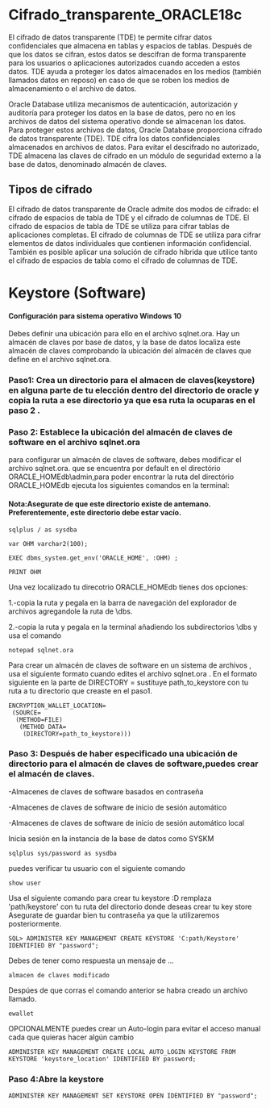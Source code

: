 # Cifrado_transparente_ORACLE18c
El cifrado de datos transparente (TDE) te permite cifrar datos confidenciales que almacena en tablas y espacios de tablas.
Después de que los datos se cifran, estos datos se descifran de forma transparente para los usuarios o aplicaciones autorizados cuando acceden a estos datos. TDE ayuda a proteger los datos almacenados en los medios (también llamados datos en reposo) en caso de que se roben los medios de almacenamiento o el archivo de datos.

Oracle Database utiliza mecanismos de autenticación, autorización y auditoría para proteger los datos en la base de datos, pero no en los archivos de datos del sistema operativo donde se almacenan los datos. Para proteger estos archivos de datos, Oracle Database proporciona cifrado de datos transparente (TDE). TDE cifra los datos confidenciales almacenados en archivos de datos. Para evitar el descifrado no autorizado, TDE almacena las claves de cifrado en un módulo de seguridad externo a la base de datos, denominado almacén de claves.

## Tipos de cifrado 
El cifrado de datos transparente de Oracle admite dos modos de cifrado: el cifrado de espacios de tabla de TDE y el cifrado de columnas de TDE. El cifrado de espacios de tabla de TDE se utiliza para cifrar tablas de aplicaciones completas. El cifrado de columnas de TDE se utiliza para cifrar elementos de datos individuales que contienen información confidencial. También es posible aplicar una solución de cifrado híbrida que utilice tanto el cifrado de espacios de tabla como el cifrado de columnas de TDE.

# Keystore (Software)
#### Configuración para sistema operativo Windows 10
Debes definir una ubicación para ello en el archivo sqlnet.ora. Hay un almacén de claves por base de datos, y la base de datos localiza este almacén de claves comprobando la ubicación del almacén de claves que define en el archivo sqlnet.ora.
### Paso1: Crea un directorio para el almacen de claves(keystore) en alguna parte de tu elección dentro del directorio de oracle y copia la ruta a ese directorio ya que esa ruta la ocuparas en el paso 2 .

### Paso 2: Establece la ubicación del almacén de claves de software en el archivo sqlnet.ora
para configurar un almacén de claves de software, debes modificar el archivo sqlnet.ora. que se encuentra por default en el directório ORACLE_HOMEdb\admin,para poder encontrar la ruta del directório ORACLE_HOMEdb ejecuta los siguientes comandos en la terminal:
#### Nota:Asegurate de que este directorio existe de antemano. Preferentemente, este directorio debe estar vacío.

```
sqlplus / as sysdba  
```

```
var OHM varchar2(100); 
```

```
EXEC dbms_system.get_env('ORACLE_HOME', :OHM) ; 
```

```
PRINT OHM
```

Una vez localizado tu direcotrio ORACLE_HOMEdb tienes dos opciones: 

1.-copia la ruta y pegala en la barra de navegación del explorador de archivos agregandole la ruta de \dbs. 

2.-copia la ruta y pegala en la terminal añadiendo los subdirectorios \dbs y usa el comando 
```
notepad sqlnet.ora
```
Para crear un almacén de claves de software en un sistema de archivos , usa el siguiente formato cuando edites el archivo sqlnet.ora .
En el formato siguiente en la parte de DIRECTORY = sustituye path_to_keystore con tu ruta a tu directorio que creaste en el paso1.

```
ENCRYPTION_WALLET_LOCATION=
 (SOURCE=
  (METHOD=FILE)
   (METHOD_DATA=
    (DIRECTORY=path_to_keystore)))
```
### Paso 3: Después de haber especificado una ubicación de directorio para el almacén de claves de software,puedes crear el almacén de claves.

-Almacenes de claves de software basados en contraseña

-Almacenes de claves de software de inicio de sesión automático

-Almacenes de claves de software de inicio de sesión automático local

Inicia sesión en la instancia de la base de datos como SYSKM 

```
sqlplus sys/password as sysdba
```
puedes verificar tu usuario con el siguiente comando
```
show user
```
Usa el siguiente comando para crear tu keystore :D
remplaza 'path/keystore' con tu ruta del directorio donde deseas crear tu key store
Asegurate de guardar bien tu contraseña ya que la utilizaremos posteriormente.
```
SQL> ADMINISTER KEY MANAGEMENT CREATE KEYSTORE 'C:path/Keystore' IDENTIFIED BY "password";
```
Debes de tener como respuesta un mensaje de ...
```
almacen de claves modificado
```
Despúes de que corras el comando anterior se habra creado un archivo llamado. 

```
ewallet
```

OPCIONALMENTE puedes crear un Auto-login para evitar el acceso manual cada que quieras hacer algún cambio

```
ADMINISTER KEY MANAGEMENT CREATE LOCAL AUTO_LOGIN KEYSTORE FROM KEYSTORE 'keystore_location' IDENTIFIED BY password;
```

### Paso 4:Abre la keystore
```
ADMINISTER KEY MANAGEMENT SET KEYSTORE OPEN IDENTIFIED BY "password";
```


